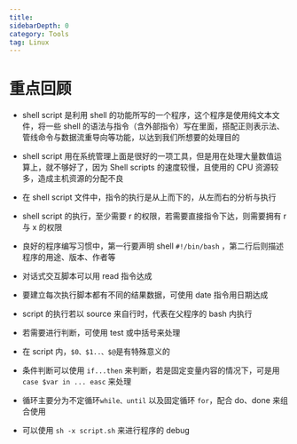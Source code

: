 ```yaml
---
title: 
sidebarDepth: 0 
category: Tools 
tag: Linux
---
```

# 重点回顾

- shell script 是利用 shell 的功能所写的一个程序，这个程序是使用纯文本文件，将一些 shell 的语法与指令（含外部指令）写在里面，搭配正则表示法、管线命令与数据流重导向等功能，以达到我们所想要的处理目的

- shell script 用在系统管理上面是很好的一项工具，但是用在处理大量数值运算上，就不够好了，因为 Shell scripts 的速度较慢，且使用的 CPU 资源较多，造成主机资源的分配不良

- 在 shell script 文件中，指令的执行是从上而下的，从左而右的分析与执行

- shell script 的执行，至少需要 r 的权限，若需要直接指令下达，则需要拥有 r 与 x 的权限

- 良好的程序编写习惯中，第一行要声明 shell `#!/bin/bash` ，第二行后则描述程序的用途、版本、作者等

- 对话式交互脚本可以用 read 指令达成

- 要建立每次执行脚本都有不同的结果数据，可使用 date 指令用日期达成

- script 的执行若以 source 来自行时，代表在父程序的 bash 内执行

- 若需要进行判断，可使用 test 或中括号来处理

- 在 script 内，`$0、$1..、$@`是有特殊意义的

- 条件判断可以使用 `if...then` 来判断，若是固定变量内容的情况下，可是用 `case $var in ... easc` 来处理

- 循环主要分为不定循环`while、until` 以及固定循环 `for`，配合 do、done 来组合使用

- 可以使用 `sh -x script.sh` 来进行程序的 debug

  